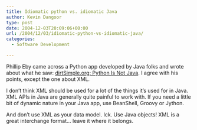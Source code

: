 ```yaml
---
title: Idiomatic python vs. idiomatic Java
author: Kevin Dangoor
type: post
date: 2004-12-03T20:09:06+00:00
url: /2004/12/03/idiomatic-python-vs-idiomatic-java/
categories:
  - Software Development

---
```

Phillip Eby came across a Python app developed by Java folks and wrote about what he saw: [dirtSimple.org: Python Is Not Java][1]. I agree with his points, except the one about XML.

I don&#8217;t think XML should be used for a lot of the things it&#8217;s used for in Java. XML APIs in Java are generally quite painful to work with. If you need a little bit of dynamic nature in your Java app, use BeanShell, Groovy or Jython.

And don&#8217;t use XML as your data model. Ick. Use Java objects! XML is a great interchange format&#8230; leave it where it belongs.

 [1]: http://dirtsimple.org/2004/12/python-is-not-java.html "dirtSimple.org: Python Is Not Java"